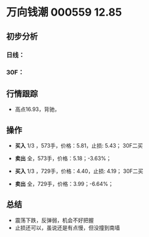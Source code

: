 # 万向钱潮 000559 12.85
## 初步分析
### 日线：
  
### 30F：
  
## 行情跟踪
  - 高点16.93，背驰，
## 操作
  - **买入** 1/3 ，573手，价格：5.81，止损: 5.43； 30F二买
  - **卖出** 全，573手，价格：5.18；-3.63%；

  - **买入** 1/3 ，729手，价格：4.40，止损: 4.19； 30F二买
  - **卖出** 全，729手，价格：3.99；-6.64%；

## 总结
  - 震荡下跌，反弹弱，机会不好把握
  - 止损还可以，虽说还是有点慢，但没撞到南墙
